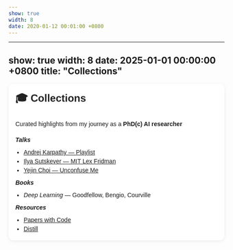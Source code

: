 ```yaml
---
show: true
width: 8
date: 2020-01-12 00:01:00 +0800
---
```


---
show: true
width: 8
date: 2025-01-01 00:00:00 +0800
title: "Collections"
---

<div style="padding:1rem; background:#fff; border-radius:12px; box-shadow:0 2px 8px rgba(0,0,0,0.08); font-family:sans-serif; line-height:1.5;">

  <h4 style="margin-top:0; color:#222; font-size:1.5rem;">🎓 Collections</h4>
  <p style="margin-bottom:1rem;">
  Curated highlights from my journey as a <strong>PhD(c) AI researcher</strong>
  </p>

  <h5 style="margin:0.5rem 0;"> Talks</h5>
  <ul style="padding-left:1.2rem; margin:0;">
    <li><a href="https://www.youtube.com/watch?v=VMj-3S1tku0&list=PLAqhIrjkxbuWI23v9cThsA9GvCAUhRvKZ" target="_blank">Andrej Karpathy — Playlist</a></li>
    <li><a href="https://youtu.be/9EN_HoEk3KY?si=Earb81imrPSU4CD8" target="_blank">Ilya Sutskever — MIT Lex Fridman</a></li>
    <li><a href="https://www.youtube.com/watch?v=oIdnPeeSQnY" target="_blank">Yejin Choi — Unconfuse Me</a></li>
  </ul>

  <h5 style="margin:0.5rem 0;"> Books</h5>
  <ul style="padding-left:1.2rem; margin:0;">
    <li><em>Deep Learning</em> — Goodfellow, Bengio, Courville</li>
  </ul>

  <h5 style="margin:0.5rem 0;"> Resources</h5>
  <ul style="padding-left:1.2rem; margin:0;">
    <li><a href="https://paperswithcode.com" target="_blank">Papers with Code</a></li>
    <li><a href="https://distill.pub" target="_blank">Distill</a></li>
  </ul>
</div>
